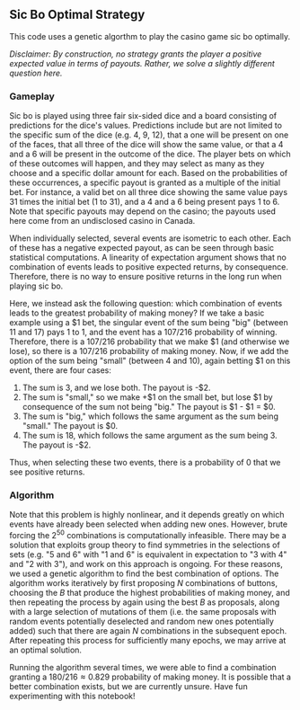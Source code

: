 ## Sic Bo Optimal Strategy
This code uses a genetic algorthm to play the casino game sic bo optimally.

_Disclaimer: By construction, no strategy grants the player a positive expected value in terms of payouts. Rather, we solve a slightly different question here._

### Gameplay
Sic bo is played using three fair six-sided dice and a board consisting of predictions for the dice's values. Predictions include but are not limited to the specific sum of the dice (e.g. 4, 9, 12), that a one will be present on one of the faces, that all three of the dice will show the same value, or that a 4 and a 6 will be present in the outcome of the dice. The player bets on which of these outcomes will happen, and they may select as many as they choose and a specific dollar amount for each. Based on the probabilities of these occurrences, a specific payout is granted as a multiple of the initial bet. For instance, a valid bet on all three dice showing the same value pays 31 times the initial bet (1 to 31), and a 4 and a 6 being present pays 1 to 6. Note that specific payouts may depend on the casino; the payouts used here come from an undisclosed casino in Canada. 

When individually selected, several events are isometric to each other. Each of these has a negative expected payout, as can be seen through basic statistical computations. A linearity of expectation argument shows that no combination of events leads to positive expected returns, by consequence. Therefore, there is no way to ensure positive returns in the long run when playing sic bo. 

Here, we instead ask the following question: which combination of events leads to the greatest probability of making money? If we take a basic example using a $1 bet, the singular event of the sum being "big" (between 11 and 17) pays 1 to 1, and the event has a $107/216$ probability of winning. Therefore, there is a $107/216$ probability that we make $1 (and otherwise we lose), so there is a $107/216$ probability of making money. Now, if we add the option of the sum being "small" (between 4 and 10), again betting $1 on this event, there are four cases:

1. The sum is 3, and we lose both. The payout is -$2.
2. The sum is "small," so we make +$1 on the small bet, but lose $1 by consequence of the sum not being "big." The payout is $1 - $1 = $0.
3. The sum is "big," which follows the same argument as the sum being "small." The payout is $0.
4. The sum is 18, which follows the same argument as the sum being 3. The payout is -$2.

Thus, when selecting these two events, there is a probability of 0 that we see positive returns.

### Algorithm
Note that this problem is highly nonlinear, and it depends greatly on which events have already been selected when adding new ones. However, brute forcing the $2^{50}$ combinations is computationally infeasible. There may be a solution that exploits group theory to find symmetries in the selections of sets (e.g. "5 and 6" with "1 and 6" is equivalent in expectation to "3 with 4" and "2 with 3"), and work on this approach is ongoing. For these reasons, we used a genetic algorithm to find the best combination of options. The algorithm works iteratively by first proposing $N$ combinations of buttons, choosing the $B$ that produce the highest probabilities of making money, and then repeating the process by again using the best $B$ as proposals, along with a large selection of mutations of them (i.e. the same proposals with random events potentially deselected and random new ones potentially added) such that there are again $N$ combinations in the subsequent epoch. After repeating this process for sufficiently many epochs, we may arrive at an optimal solution. 

Running the algorithm several times, we were able to find a combination granting a $180/216 \approx 0.829$ probability of making money. It is possible that a better combination exists, but we are currently unsure. Have fun experimenting with this notebook!
